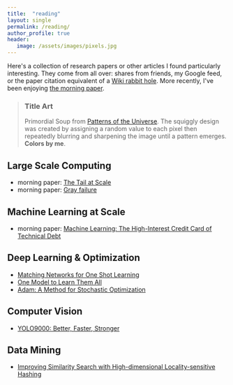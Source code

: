 ```yaml
---
title:  "reading"
layout: single
permalink: /reading/
author_profile: true
header:
   image: /assets/images/pixels.jpg
---
```


Here's a collection of research papers or other articles I found particularly interesting. They come from all over: shares from friends, my Google feed, or the paper citation equivalent of a [Wiki rabbit hole](https://en.wikipedia.org/wiki/Wiki_rabbit_hole). More recently, I've been enjoying [the morning paper](https://blog.acolyer.org/).

> ### Title Art
>
> Primordial Soup from [Patterns of the Universe](https://www.amazon.com/Patterns-Universe-Coloring-Adventure-Beauty/dp/1615193235). The squiggly design was created by assigning a random value to each pixel then repeatedly blurring and sharpening the image until a pattern emerges. **Colors by me**.


## Large Scale Computing

* morning paper: [The Tail at Scale](https://blog.acolyer.org/2015/01/15/the-tail-at-scale/)
* morning paper: [Gray failure](https://blog.acolyer.org/2017/06/15/gray-failure-the-achilles-heel-of-cloud-scale-systems/)

## Machine Learning at Scale

* morning paper: [Machine Learning: The High-Interest Credit Card of Technical Debt](https://blog.acolyer.org/2016/02/29/machine-learning-the-high-interest-credit-card-of-technical-debt/)

## Deep Learning & Optimization

* [Matching Networks for One Shot Learning](https://arxiv.org/abs/1606.04080)
* [One Model to Learn Them All](https://arxiv.org/abs/1706.05137)
* [Adam: A Method for Stochastic Optimization](https://arxiv.org/abs/1412.6980v8)

## Computer Vision

* [YOLO9000: Better, Faster, Stronger](https://arxiv.org/abs/1612.08242)

## Data Mining

* [Improving Similarity Search with High-dimensional Locality-sensitive Hashing](https://arxiv.org/abs/1812.01844)






